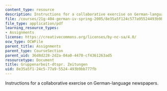 ```yaml
---
content_type: resource
description: Instructions for a collaborative exercise on German-language newspapers.
file: /courses/21g-404-german-iv-spring-2005/8e35a5f124c577a95524493b9bb777fb_MIT21G_404S05_gruppenarbei.pdf
file_type: application/pdf
learning_resource_types:
- Assignments
license: https://creativecommons.org/licenses/by-nc-sa/4.0/
ocw_type: OCWFile
parent_title: Assignments
parent_type: CourseSection
parent_uid: 36d8d228-2d2a-04a0-4470-cf4361263ad5
resourcetype: Document
title: Gruppenarbeit-dtspr. Zeitungen
uid: 8e35a5f1-24c5-77a9-5524-493b9bb777fb
---
```

Instructions for a collaborative exercise on German-language newspapers.